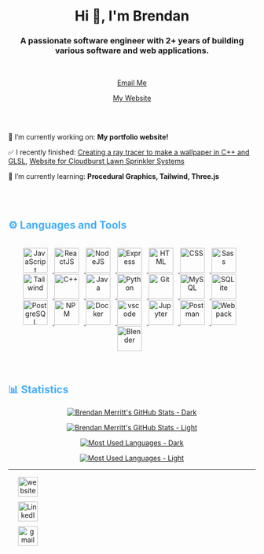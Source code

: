 <h1 align="center">Hi 👋, I'm Brendan</h1>
<h3 align="center">A passionate software engineer with 2+ years of building various software and web applications.</h3>
<br>
<div align="center">
  
  <a href="mailto:brendanmerritt1@gmail.com" target="_blank" rel="noreferrer">Email Me</a>

  <a href="https://brendanmerritt.com/" target="_blank" rel="noreferrer">My Website</a>
  
</div>

<br>
<br>

🔭 I’m currently working on: **My portfolio website!**

✅ I recently finished: [Creating a ray tracer to make a wallpaper in C++ and GLSL](https://www.shadertoy.com/view/Dtlyzj), [Website for Cloudburst Lawn Sprinkler Systems](https://cloudburstsprinkler.com/)

🌱 I’m currently learning: **Procedural Graphics, Tailwind, Three.js** 

<br>
<br>

<!-- Languages and Tools -->

<h2 style="color: #44AEFB">⚙️ Languages and Tools</h2>
<br>   
<div align="center">
  <a href="https://developer.mozilla.org/en-US/docs/Web/JavaScript" target="_blank" rel="noreferrer">
      <img  alt="JavaScript" height="50px" style="padding-right:10px;" src="https://cdn.jsdelivr.net/gh/devicons/devicon/icons/javascript/javascript-plain.svg"/>
  </a>
<!--   <a href="https://www.typescriptlang.org/" target="_blank" rel="noreferrer">
      <img  alt="TypeScript" height="50px" style="padding-right:10px; ;" src="https://cdn.jsdelivr.net/gh/devicons/devicon/icons/typescript/typescript-plain.svg"/>
  </a> -->
  <a href="https://reactjs.org/" target="_blank" rel="noreferrer">
      <img  alt="ReactJS" height="50px" style="padding-right:10px;" src="https://cdn.jsdelivr.net/gh/devicons/devicon/icons/react/react-original.svg" />
  </a>
  <a href="https://nodejs.org/en/" target="_blank" rel="noreferrer">
      <img  alt="NodeJS" height="50px" style="padding-right:10px;" src="https://cdn.jsdelivr.net/gh/devicons/devicon/icons/nodejs/nodejs-original.svg"/>
  </a>
  <a href="https://expressjs.com/" target="_blank" rel="noreferrer">
      <img  alt="Express" height="50px" style="padding-right:10px;" src="https://cdn.jsdelivr.net/gh/devicons/devicon/icons/express/express-original-wordmark.svg"/>
  </a>
  <a href="https://developer.mozilla.org/en-US/docs/Web/HTML" target="_blank" rel="noreferrer">
      <img  alt="HTML" height="50px" style="padding-right:10px;" src="https://cdn.jsdelivr.net/gh/devicons/devicon/icons/html5/html5-original.svg"/>
  </a>
  <a href="https://developer.mozilla.org/en-US/docs/Web/CSS" target="_blank" rel="noreferrer">
      <img  alt="CSS" height="50px" style="padding-right:10px;" src="https://cdn.jsdelivr.net/gh/devicons/devicon/icons/css3/css3-original.svg"/>
  </a>
  <a href="https://sass-lang.com/" target="_blank" rel="noreferrer">
      <img  alt="Sass" height="50px" style="padding-right:10px;" src="https://cdn.jsdelivr.net/gh/devicons/devicon/icons/sass/sass-original.svg"/>
  </a>
  <a href="https://tailwindcss.com/" target="_blank" rel="noreferrer">
      <img  alt="Tailwind" height="50px" style="padding-right:10px;"src="https://cdn.jsdelivr.net/gh/devicons/devicon/icons/tailwindcss/tailwindcss-plain.svg"/>
  </a>
  <a href="https://cplusplus.com/" target="_blank" rel="noreferrer">
      <img  alt="C++" height="50px" style="padding-right:10px;"src="https://cdn.jsdelivr.net/gh/devicons/devicon/icons/cplusplus/cplusplus-original.svg" />
  </a>
  <a href="https://www.java.com/en/" target="_blank" rel="noreferrer">
      <img  alt="Java" height="50px" style="padding-right:10px;" src="https://cdn.jsdelivr.net/gh/devicons/devicon/icons/java/java-original.svg"/>
  </a>    
  <a href="https://www.python.org/" target="_blank" rel="noreferrer">
      <img  alt="Python" height="50px" style="padding-right:10px;" src="https://cdn.jsdelivr.net/gh/devicons/devicon/icons/python/python-original.svg"/>
  </a>
  <a href="https://git-scm.com/" target="_blank" rel="noreferrer">
      <img  alt="Git" height="50px" style="padding-right:10px;" src="https://cdn.jsdelivr.net/gh/devicons/devicon/icons/git/git-original.svg"/>
  </a>
  <a href="https://www.mysql.com/" target="_blank" rel="noreferrer">
      <img  alt="MySQL" height="50px" style="padding-right:10px;" src="https://cdn.jsdelivr.net/gh/devicons/devicon/icons/mysql/mysql-original-wordmark.svg"/>
  </a>
  <a href="https://www.sqlite.org/index.html" target="_blank" rel="noreferrer">
      <img  alt="SQLite" height="50px" style="padding-right:10px;" src="https://cdn.jsdelivr.net/gh/devicons/devicon/icons/sqlite/sqlite-original.svg"/>
  </a>
  <a href="https://www.postgresql.org/" target="_blank" rel="noreferrer">
      <img  alt="PostgreSQL" height="50px" style="padding-right:10px;" src="https://cdn.jsdelivr.net/gh/devicons/devicon/icons/postgresql/postgresql-original-wordmark.svg"/>
  </a>
  <a href="https://www.npmjs.com/" target="_blank" rel="noreferrer">
      <img  alt="NPM" height="50px" style="padding-right:10px;" src="https://cdn.jsdelivr.net/gh/devicons/devicon/icons/npm/npm-original-wordmark.svg"/>
  </a>
  <a href="https://www.docker.com/" target="_blank" rel="noreferrer">
      <img  alt="Docker" height="50px" style="padding-right:10px;" src="https://cdn.jsdelivr.net/gh/devicons/devicon/icons/docker/docker-plain-wordmark.svg"/>
  </a>
  <a href="https://code.visualstudio.com/" target="_blank" rel="noreferrer">
      <img  alt="vscode" height="50px" style="padding-right:10px;"src="https://cdn.jsdelivr.net/gh/devicons/devicon/icons/vscode/vscode-original.svg"/>
  </a>
  <a href="http://jupyter.org/" target="_blank" rel="noreferrer">
      <img  alt="Jupyter" height="50px" style="padding-right:10px;"src="https://cdn.jsdelivr.net/gh/devicons/devicon/icons/jupyter/jupyter-original-wordmark.svg"/>
  </a>
  <a href="https://www.postman.com/" target="_blank" rel="noreferrer">
      <img  alt="Postman" height="50px" style="padding-right:10px;"src="https://www.vectorlogo.zone/logos/getpostman/getpostman-icon.svg"/>
  </a>
  <a href="https://webpack.js.org/" target="_blank" rel="noreferrer">
      <img  alt="Webpack" height="50px" style="padding-right:10px;"src="https://cdn.jsdelivr.net/gh/devicons/devicon/icons/webpack/webpack-original.svg"/>
  </a>
  <a href="https://www.blender.org/" target="_blank" rel="noreferrer">
      <img  alt="Blender" height="50px" style="padding-right:10px;"src="https://cdn.jsdelivr.net/gh/devicons/devicon/icons/blender/blender-original.svg"/>
  </a>
</div>
<br>
<br>

<!-- Statistics -->

<h2 style="color: #44AEFB">📊 Statistics</h2>

<div class="stats" align="center">

[![Brendan Merritt's GitHub Stats - Dark](https://github-profile-stats-brendanmerritt1.vercel.app/api?username=brendanmerritt1&hide=stars&count_private=true&show_icons=true&theme=vue-dark#gh-dark-mode-only&border_radius=20)](https://github.com/anuraghazra/github-readme-stats#gh-dark-mode-only)

[![Brendan Merritt's GitHub Stats - Light](https://github-profile-stats-brendanmerritt1.vercel.app/api?username=brendanmerritt1&hide=stars&count_private=true&show_icons=true&theme=vue#gh-light-mode-only&border_radius=20)](https://github.com/anuraghazra/github-readme-stats#gh-light-mode-only)

[![Most Used Languages - Dark](https://github-profile-stats-brendanmerritt1.vercel.app/api/top-langs/?username=brendanmerritt1&layout=compact&show_icons=true&theme=vue-dark&hide=c&langs_count=5border_radius=20)](https://github.com/anuraghazra/github-readme-stats#gh-dark-mode-only)

[![Most Used Languages - Light](https://github-profile-stats-brendanmerritt1.vercel.app/api/top-langs/?username=brendanmerritt1&layout=compact&show_icons=true&theme=vue&hide=c&langs_count=5border_radius=20)](https://github.com/anuraghazra/github-readme-stats#gh-light-mode-only)

</div>

---


<div class="footer" align="center" style="margin:15px; width: 100px;">
    <a href="https://brendanmerritt.com/" target="_blank" rel="noreferrer">
        <img style="margin:0 50px 10px 0;" src="https://github.com/brendanmerritt1/brendanmerritt1/assets/69825805/8efa4359-b106-497c-829a-705e950e34ac" alt="website" width="40px"/>
    </a>
    <a href="https://www.linkedin.com/in/brendanmerritt1/" target="_blank" rel="noreferrer">
        <img style="margin:0 50px 10px 0" src="https://cdn.jsdelivr.net/gh/devicons/devicon/icons/linkedin/linkedin-original.svg" alt="LinkedIn" width="40px"/>
    </a>
    <a href="mailto:brendanmerritt1@gmail.com" target="_blank" rel="noreferrer">
        <img style="margin:0 50px 10px 0;" src="https://user-images.githubusercontent.com/78341798/194531383-ddb2b774-5bb9-491c-b601-4a4a7d9792fb.svg" alt="gmail" width="40px"/>
    </a>
</div>
